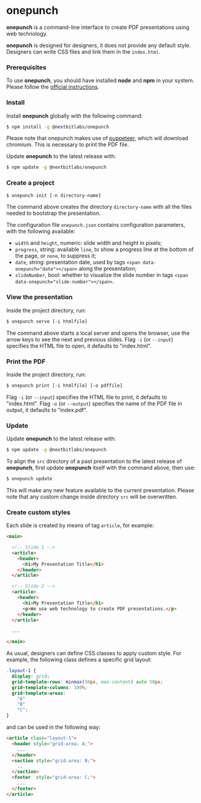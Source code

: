 # onepunch

**onepunch** is a command-line interface to create PDF presentations using web technology.

**onepunch** is designed for designers, it does not provide any default style.
Designers can write CSS files and link them in the `index.html`.

### Prerequisites

To use **onepunch**, you should have installed **node** and **npm** in your system.
Please follow the [official instructions](https://www.npmjs.com/get-npm).

### Install

Install **onepunch** globally with the following command:

```sh
$ npm install -g @nextbitlabs/onepunch
```

Please note that onepunch makes use of [puppeteer](https://github.com/puppeteer/puppeteer/), which will download chromium.
This is necessary to print the PDF file.

Update **onepunch** to the latest release with:

```sh
$ npm update -g @nextbitlabs/onepunch
```

### Create a project

```sh
$ onepunch init [-n directory-name]
```

The command above creates the directory `directory-name` with all the files needed to bootstrap the presentation.

The configuration file `onepunch.json` contains configuration parameters, with the following available:
- `width` and `height`, numeric: slide width and height in pixels;
- `progress`, string: available `line`, to show a progress line at the bottom of the page, or `none`, to suppress it;
- `date`, string: presentation date, used by tags `<span data-onepunch="date"></span>` along the presentation;
- `slideNumber`, bool: whether to visualize the slide number in tags `<span data-onepunch="slide-number"></span>`.

### View the presentation

Inside the project directory, run:

```sh
$ onepunch serve [-i htmlfile]
```

The command above starts a local server and opens the browser, use the arrow keys to see the next and previous slides.
Flag `-i` (or `--input`) specifies the HTML file to open, it defaults to "index.html".

### Print the PDF

Inside the project directory, run:

```sh
$ onepunch print [-i htmlfile] [-o pdffile]
```

Flag `-i` (or `--input`) specifies the HTML file to print, it defaults to "index.html".
Flag `-o` (or `--output`) specifies the name of the PDF file in output, it defaults to "index.pdf".

### Update
Update **onepunch** to the latest release with:

```sh
$ npm update -g @nextbitlabs/onepunch
```

To align the `src` directory of a past presentation to the latest release of **onepunch**,
first update **onepunch** itself with the command above, then use:

```sh
$ onepunch update
```
This will make any new feature available to the current presentation.
Please note that any custom change inside directory `src` will be overwritten.

### Create custom styles

Each slide is created by means of tag `article`, for example:

```html
<main>

  <!-- Slide 1 -->
  <article>
    <header>
      <h1>My Presentation Title</h1>
    </header>
  </article>

  <!-- Slide 2 -->
  <article>
    <header>
      <h1>My Presentation Title</h1>
      <p>We use web technology to create PDF presentations.</p>
    </header>
  </article>

  ...

</main>
```

As usual, designers can define CSS classes to apply custom style.
For example, the following class defines a specific grid layout:

```css
.layout-1 {
  display: grid;
  grid-template-rows: minmax(50px, max-content) auto 50px;
  grid-template-columns: 100%;
  grid-template-areas:
    "A"
    "B"
    "C";
}
```

and can be used in the following way:

```html
<article class="layout-1">
  <header style="grid-area: A;">
    ...
  </header>
  <section style="grid-area: B;">
    ..
  </section>
  <footer  style="grid-area: C;">
    ...
  </footer>
</article>
```
